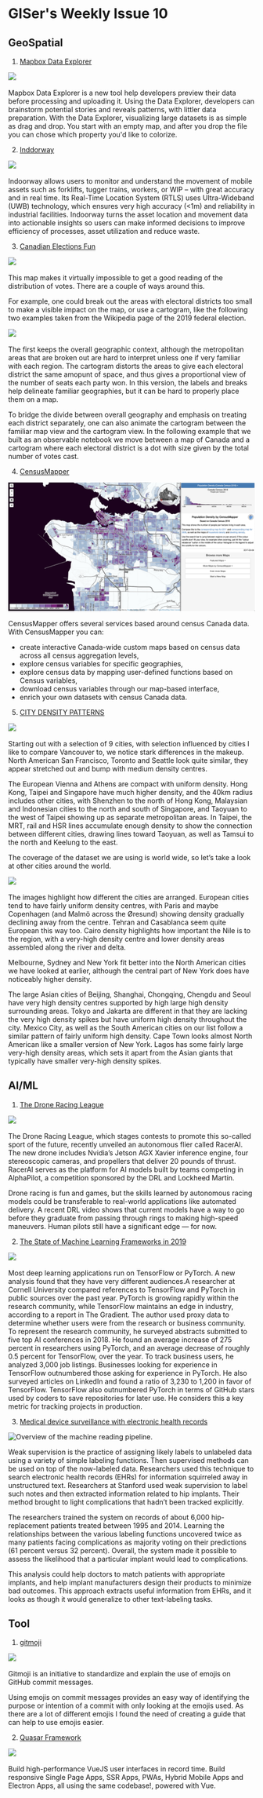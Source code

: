 # GISer's Weekly Issue 10

## GeoSpatial

1. [Mapbox Data Explorer](https://labs.mapbox.com/labs/mbxdataexplorer/)

![](https://miro.medium.com/max/1280/0*f3dA-TbSKl2ZB-9Q.gif)

Mapbox Data Explorer is a new tool help developers preview their data before processing and uploading it. Using the Data Explorer, developers can brainstorm potential stories and reveals patterns, with littler data preparation. With the Data Explorer, visualizing large datasets is as simple as drag and drop. You start with an empty map, and after you drop the file you can chose which property you'd like to colorize.

2. [Inddorway](https://www.indoorway.com/)

![](../images/issue-10-1.gif)

Indoorway allows users to monitor and understand the movement of mobile assets such as forklifts, tugger trains, workers, or WIP – with great accuracy and in real time. Its Real-Time Location System (RTLS) uses Ultra-Wideband (UWB) technology, which ensures very high accuracy (<1m) and reliability in industrial facilities. Indoorway turns the asset location and movement data into actionable insights so users can make informed decisions to improve efficiency of processes, asset utilization and reduce waste.

3. [Canadian Elections Fun](https://doodles.mountainmath.ca/blog/2019/10/22/elections-fun/)

![](https://d33wubrfki0l68.cloudfront.net/fa6c25c74bb99b90e45883c37b1b316f601573cb/fbe0e/posts/2019-10-22-elections-fun_files/figure-html/unnamed-chunk-2-1.png)

This map makes it virtually impossible to get a good reading of the distribution of votes. There are a couple of ways around this.

For example, one could break out the areas with electoral districts too small to make a visible impact on the map, or use a cartogram, like the following two examples taken from the Wikipedia page of the 2019 federal election.

![](https://upload.wikimedia.org/wikipedia/commons/thumb/1/1d/Canada_2019_Preliminary.png/1280px-Canada_2019_Preliminary.png)

The first keeps the overall geographic context, although the metropolitan areas that are broken out are hard to interpret unless one if very familiar with each region. The cartogram distorts the areas to give each electoral district the same amopunt of space, and thus gives a proportional view of the number of seats each party won. In this version, the labels and breaks help delineate familiar geographies, but it can be hard to properly place them on a map.

To bridge the divide between overall geography and emphasis on treating each district separately, one can also animate the cartogram between the familiar map view and the cartogram view. In the following example that we built as an observable notebook we move between a map of Canada and a cartogram where each electoral district is a dot with size given by the total number of votes cast.

4. [CensusMapper](https://censusmapper.ca/)

![](../images/issue-10-2.png)

CensusMapper offers several services based around census Canada data. With CensusMapper you can:

- create interactive Canada-wide custom maps based on census data across all census aggregation levels,
- explore census variables for specific geographies,
- explore census data by mapping user-defined functions based on Census variables,
- download census variables through our map-based interface,
- enrich your own datasets with census Canada data.

5. [CITY DENSITY PATTERNS](https://doodles.mountainmath.ca/blog/2019/03/17/city-density-patterns/)

![](https://d33wubrfki0l68.cloudfront.net/fd4cece58ae2df5bc3710ac182bbc1dd997ed24a/2717d/posts/2019-03-17-city-density-patterns_files/figure-html/vancouver_comparison-1.png)

Starting out with a selection of 9 cities, with selection influenced by cities I like to compare Vancouver to, we notice stark differences in the makeup. North American San Francisco, Toronto and Seattle look quite similar, they appear stretched out and bump with medium density centres.

The European Vienna and Athens are compact with uniform density. Hong Kong, Taipei and Singapore have much higher density, and the 40km radius includes other cities, with Shenzhen to the north of Hong Kong, Malaysian and Indonesian cities to the north and south of Singapore, and Taoyuan to the west of Taipei showing up as separate metropolitan areas. In Taipei, the MRT, rail and HSR lines accumulate enough density to show the connection between different cities, drawing lines toward Taoyuan, as well as Tamsui to the north and Keelung to the east.

The coverage of the dataset we are using is world wide, so let’s take a look at other cities around the world.

![](https://d33wubrfki0l68.cloudfront.net/a610c06d7c5801677c4704b1a14d882731ab7bee/d5aca/posts/2019-03-17-city-density-patterns_files/figure-html/world_comparison-1.png)

The images highlight how different the cities are arranged. European cities tend to have fairly uniform density centres, with Paris and maybe Copenhagen (and Malmö across the Øresund) showing density gradually declining away from the centre. Tehran and Casablanca seem quite European this way too. Cairo density highlights how important the Nile is to the region, with a very-high density centre and lower density areas assembled along the river and delta.

Melbourne, Sydney and New York fit better into the North American cities we have looked at earlier, although the central part of New York does have noticeably higher density.

The large Asian cities of Beijing, Shanghai, Chongqing, Chengdu and Seoul have very high density centres supported by high large high density surrounding areas. Tokyo and Jakarta are different in that they are lacking the very high density spikes but have uniform high density throughout the city. Mexico City, as well as the South American cities on our list follow a similar pattern of fairly uniform high density. Cape Town looks almost North American like a smaller version of New York. Lagos has some fairly large very-high density areas, which sets it apart from the Asian giants that typically have smaller very-high density spikes.

## AI/ML

1. [The Drone Racing League](https://thedroneracingleague.com/)

![](../images/issue-10-3.gif)

The Drone Racing League, which stages contests to promote this so-called sport of the future, recently unveiled an autonomous flier called RacerAI. The new drone includes Nvidia’s Jetson AGX Xavier inference engine, four stereoscopic cameras, and propellers that deliver 20 pounds of thrust. RacerAI serves as the platform for AI models built by teams competing in AlphaPilot, a competition sponsored by the DRL and Lockheed Martin.

Drone racing is fun and games, but the skills learned by autonomous racing models could be transferable to real-world applications like automated delivery. A recent DRL video shows that current models have a way to go before they graduate from passing through rings to making high-speed maneuvers. Human pilots still have a significant edge — for now.

2. [The State of Machine Learning Frameworks in 2019](https://thegradient.pub/state-of-ml-frameworks-2019-pytorch-dominates-research-tensorflow-dominates-industry/?utm_campaign=The%20Batch&utm_source=hs_email&utm_medium=email&utm_content=78158122&_hsenc=p2ANqtz-8HNNROEKly3WB0dBQ5HcgRjj63vc5TDw4bO9yL2SOnl-xHpYCZBEk6wZByrumS21mx9Q0d-7m6hnm3g1R840LrnZkrKQ&_hsmi=78158122)

![](https://thegradient.pub/content/images/2019/10/ratio_medium-1.png)

Most deep learning applications run on TensorFlow or PyTorch. A new analysis found that they have very different audiences.A researcher at Cornell University compared references to TensorFlow and PyTorch in public sources over the past year. PyTorch is growing rapidly within the research community, while TensorFlow maintains an edge in industry, according to a report in The Gradient.
The author used proxy data to determine whether users were from the research or business community.
To represent the research community, he surveyed abstracts submitted to five top AI conferences in 2018. He found an average increase of 275 percent in researchers using PyTorch, and an average decrease of roughly 0.5 percent for TensorFlow, over the year.
To track business users, he analyzed 3,000 job listings. Businesses looking for experience in TensorFlow outnumbered those asking for experience in PyTorch. He also surveyed articles on LinkedIn and found a ratio of 3,230 to 1,200 in favor of TensorFlow.
TensorFlow also outnumbered PyTorch in terms of GitHub stars used by coders to save repositories for later use. He considers this a key metric for tracking projects in production.

3. [Medical device surveillance with electronic health records](https://www.nature.com/articles/s41746-019-0168-z?utm_campaign=The%20Batch&utm_source=hs_email&utm_medium=email&utm_content=78452820&_hsenc=p2ANqtz-_tekx-3UlvcWy_8-_p-j5j33B251NB_dWjeh4kn4X1vbOuLkZQNLygGr-Wsj-Y84gRmKidHfFRs5vSWMWw_cfmQ2tJKg&_hsmi=78452820)

![Overview of the machine reading pipeline.](https://media.springernature.com/lw685/springer-static/image/art%3A10.1038%2Fs41746-019-0168-z/MediaObjects/41746_2019_168_Fig5_HTML.png?as=webp)

Weak supervision is the practice of assigning likely labels to unlabeled data using a variety of simple labeling functions. Then supervised methods can be used on top of the now-labeled data. Researchers used this technique to search electronic health records (EHRs) for information squirreled away in unstructured text. Researchers at Stanford used weak supervision to label such notes and then extracted information related to hip implants. Their method brought to light complications that hadn’t been tracked explicitly.

The researchers trained the system on records of about 6,000 hip-replacement patients treated between 1995 and 2014. Learning the relationships between the various labeling functions uncovered twice as many patients facing complications as majority voting on their predictions (61 percent versus 32 percent). Overall, the system made it possible to assess the likelihood that a particular implant would lead to complications.

This analysis could help doctors to match patients with appropriate implants, and help implant manufacturers design their products to minimize bad outcomes. This approach extracts useful information from EHRs, and it looks as though it would generalize to other text-labeling tasks.

## Tool

1. [gitmoji](https://gitmoji.carloscuesta.me/)

![](https://user-images.githubusercontent.com/7629661/41189877-d22b145a-6bd4-11e8-97f8-a8e36bcab062.png)

Gitmoji is an initiative to standardize and explain the use of emojis on GitHub commit messages.

Using emojis on commit messages provides an easy way of identifying the purpose or intention of a commit with only looking at the emojis used. As there are a lot of different emojis I found the need of creating a guide that can help to use emojis easier.

2. [Quasar Framework](https://github.com/quasarframework/quasar)

![](https://camo.githubusercontent.com/6d94877cbdc9c585a31af5220648f272bb031739/68747470733a2f2f63646e2e7175617361722e6465762f6c6f676f2f7376672f7175617361722d6c6f676f2d66756c6c2d696e6c696e652e737667)

Build high-performance VueJS user interfaces in record time. Build responsive Single Page Apps, SSR Apps, PWAs, Hybrid Mobile Apps and Electron Apps, all using the same codebase!, powered with Vue.

